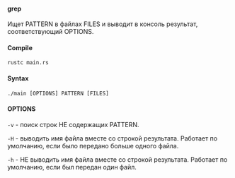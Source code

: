 #### grep

Ищет PATTERN в файлах FILES и выводит в консоль результат, соответствующий OPTIONS.

#### Compile

`rustc main.rs`

#### Syntax

`./main [OPTIONS] PATTERN [FILES]`

#### OPTIONS

`-v` - поиск строк НЕ содержащих PATTERN.

`-H` - выводить имя файла вместе со строкой результата. Работает по умолчанию, если было передано больше одного файла.

`-h` - НЕ выводить имя файла вместе со строкой результата. Работает по умолчанию, если был передан один файл.
